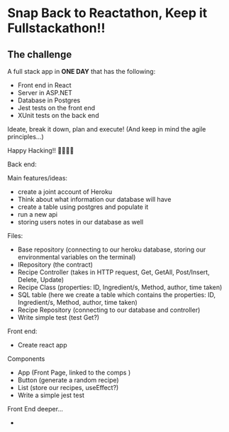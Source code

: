 # Snap Back to Reactathon, Keep it Fullstackathon!!

## The challenge

A full stack app in **ONE DAY** that has the following:

- Front end in React
- Server in ASP.NET
- Database in Postgres
- Jest tests on the front end
- XUnit tests on the back end

Ideate, break it down, plan and execute! (And keep in mind the agile principles...)

Happy Hacking!! 👩‍💻👨‍💻

Back end:

Main features/ideas:

- create a joint account of Heroku
- Think about what information our database will have
- create a table using postgres and populate it
- run a new api
- storing users notes in our database as well

Files:

- Base repository (connecting to our heroku database, storing our environmental variables on the terminal)
- IRepository (the contract)
- Recipe Controller (takes in HTTP request, Get, GetAll, Post/Insert, Delete, Update)
- Recipe Class (properties: ID, Ingredient/s, Method, author, time taken)
- SQL table (here we create a table which contains the properties: ID, Ingredient/s, Method, author, time taken)
- Recipe Repository (connecting to our database and controller)
- Write simple test (test Get?)

Front end:

- Create react app

Components

- App (Front Page, linked to the comps )
- Button (generate a random recipe)
- List (store our recipes, useEffect?)
- Write a simple jest test

Front End deeper...

-
